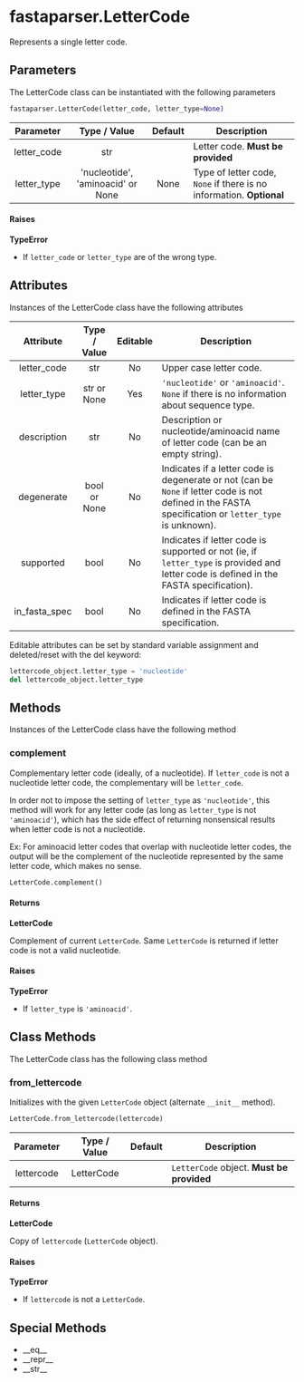 # fastaparser.LetterCode
Represents a single letter code.

## Parameters
The LetterCode class can be instantiated with the following parameters
```Python
fastaparser.LetterCode(letter_code, letter_type=None)
```

| Parameter | Type / Value | Default | Description|
|:---:|:---:|:---:|---|
| letter_code | str | | Letter code. **Must be provided** |
| letter_type | 'nucleotide', 'aminoacid' or None | None | Type of letter code, `None` if there is no information. **Optional** |

#### Raises
**TypeError**

* If `letter_code` or `letter_type` are of the wrong type.

## Attributes
Instances of the LetterCode class have the following attributes

| Attribute | Type / Value | Editable | Description |
|:---:|:---:|:---:|---|
| letter_code | str | No | Upper case letter code. |
| letter_type | str or None | Yes | `'nucleotide'` or `'aminoacid'`. `None` if there is no information about sequence type. |
| description | str | No | Description or nucleotide/aminoacid name of letter code (can be an empty string). |
| degenerate | bool or None | No | Indicates if a letter code is degenerate or not (can be `None` if letter code is not defined in the FASTA specification or `letter_type` is unknown). |
| supported | bool | No | Indicates if letter code is supported or not (ie, if `letter_type` is provided and letter code is defined in the FASTA specification). |
| in_fasta_spec | bool | No | Indicates if letter code is defined in the FASTA specification. |

Editable attributes can be set by standard variable assignment and deleted/reset with the del keyword:
```Python
lettercode_object.letter_type = 'nucleotide'
del lettercode_object.letter_type
```

## Methods
Instances of the LetterCode class have the following method

### complement
Complementary letter code (ideally, of a nucleotide).
If `letter_code` is not a nucleotide letter code, the complementary will be `letter_code`.

In order not to impose the setting of `letter_type` as `'nucleotide'`, this method will work for any letter code
(as long as `letter_type` is not `'aminoacid'`), which has the side effect of returning nonsensical results when
letter code is not a nucleotide.

Ex: For aminoacid letter codes that overlap with nucleotide letter codes, the output will be the complement of
the nucleotide represented by the same letter code, which makes no sense.

```Python
LetterCode.complement()
```

#### Returns
**LetterCode**

Complement of current `LetterCode`. Same `LetterCode` is returned if letter code is not a valid nucleotide.

#### Raises
**TypeError**

* If `letter_type` is `'aminoacid'`.

## Class Methods
The LetterCode class has the following class method

### from_lettercode
Initializes with the given `LetterCode` object (alternate `__init__` method).

```Python
LetterCode.from_lettercode(lettercode)
```

| Parameter | Type / Value | Default | Description |
|:---:|:---:|:---:|---|
| lettercode | LetterCode | | `LetterCode` object. **Must be provided** |

#### Returns
**LetterCode**

Copy of `lettercode` (`LetterCode` object).

#### Raises
**TypeError**

* If `lettercode` is not a `LetterCode`.

## Special Methods
* \_\_eq__
* \_\_repr__
* \_\_str__
